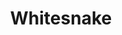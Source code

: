 ---
title: "Whitesnake"
summary: "Whitesnake are an English hard rock band formed in London in 1978. The group was originally put together as the backing band for singer David Coverdale, who had recently left Deep Purple. Though the band quickly developed into their own entity, Coverdale is the only constant member throughout their history.
Whitesnake enjoyed much success in the UK, Europe and Japan through their early years. Their albums Ready an' Willing, Come an' Get It and Saints & Sinners all reached the top ten on the UK Albums Chart. By the mid-1980s, however, Coverdale had set his sights on breaking through in North America, where Whitesnake remained largely unknown. With the backing of American label Geffen Records, Whitesnake released Slide It In in 1984, followed by an eponymous album in 1987, which became their biggest success to date, selling over eight million copies in the US and spawning the hit singles \"Here I Go Again\" and \"Is This Love\".
Whitesnake also adopted a more contemporary look, akin to the Los Angeles glam metal scene. After releasing Slip of the Tongue in 1989, Coverdale decided to put Whitesnake on hold to take a break from the music industry. Aside from a few short-lived reunions in the 1990s, Whitesnake remained mostly inactive until 2003, when Coverdale put together a new line-up to celebrate the band's 25th anniversary. Since then Whitesnake have released four more studio albums and toured extensively around the world.
Whitesnake's early sound has been characterized by critics as blues rock, but by the mid-1980s the band slowly began moving toward a more commercially accessible hard rock style. Topics such as love and sex are common in Whitesnake's lyrics, which have been criticized for their excessive use of sexual innuendos and double entendres. Whitesnake have been nominated for several awards during their career, including Best British Group at the 1988 Brit Awards. They have also been featured on lists of the greatest hard rock bands of all time by several media outlets, while their songs and albums have appeared on many \"best of\" lists by outlets, such as VH1 and Rolling Stone."
slug: "whitesnake"
image: "whitesnake.jpg"
apple_music_artist_url: "https://music.apple.com/gb/artist/whitesnake/107115"
wikipedia_url: "https://en.wikipedia.org/wiki/Whitesnake"
---